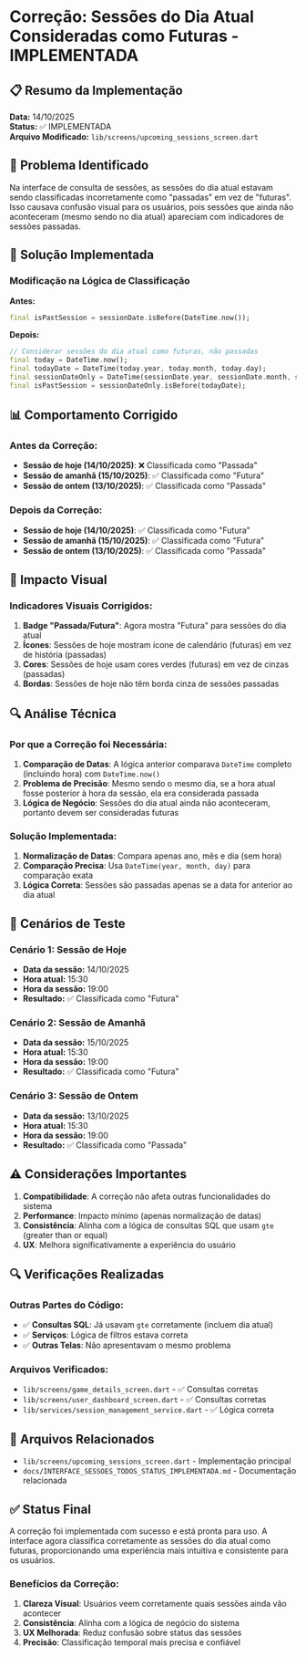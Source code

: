 # Correção: Sessões do Dia Atual Consideradas como Futuras - IMPLEMENTADA

## 📋 Resumo da Implementação

**Data:** 14/10/2025  
**Status:** ✅ IMPLEMENTADA  
**Arquivo Modificado:** `lib/screens/upcoming_sessions_screen.dart`

## 🎯 Problema Identificado

Na interface de consulta de sessões, as sessões do dia atual estavam sendo classificadas incorretamente como "passadas" em vez de "futuras". Isso causava confusão visual para os usuários, pois sessões que ainda não aconteceram (mesmo sendo no dia atual) apareciam com indicadores de sessões passadas.

## 🔧 Solução Implementada

### Modificação na Lógica de Classificação

**Antes:**
```dart
final isPastSession = sessionDate.isBefore(DateTime.now());
```

**Depois:**
```dart
// Considerar sessões do dia atual como futuras, não passadas
final today = DateTime.now();
final todayDate = DateTime(today.year, today.month, today.day);
final sessionDateOnly = DateTime(sessionDate.year, sessionDate.month, sessionDate.day);
final isPastSession = sessionDateOnly.isBefore(todayDate);
```

## 📊 Comportamento Corrigido

### Antes da Correção:
- **Sessão de hoje (14/10/2025)**: ❌ Classificada como "Passada"
- **Sessão de amanhã (15/10/2025)**: ✅ Classificada como "Futura"
- **Sessão de ontem (13/10/2025)**: ✅ Classificada como "Passada"

### Depois da Correção:
- **Sessão de hoje (14/10/2025)**: ✅ Classificada como "Futura"
- **Sessão de amanhã (15/10/2025)**: ✅ Classificada como "Futura"
- **Sessão de ontem (13/10/2025)**: ✅ Classificada como "Passada"

## 🎨 Impacto Visual

### Indicadores Visuais Corrigidos:
1. **Badge "Passada/Futura"**: Agora mostra "Futura" para sessões do dia atual
2. **Ícones**: Sessões de hoje mostram ícone de calendário (futuras) em vez de história (passadas)
3. **Cores**: Sessões de hoje usam cores verdes (futuras) em vez de cinzas (passadas)
4. **Bordas**: Sessões de hoje não têm borda cinza de sessões passadas

## 🔍 Análise Técnica

### Por que a Correção foi Necessária:

1. **Comparação de Datas**: A lógica anterior comparava `DateTime` completo (incluindo hora) com `DateTime.now()`
2. **Problema de Precisão**: Mesmo sendo o mesmo dia, se a hora atual fosse posterior à hora da sessão, ela era considerada passada
3. **Lógica de Negócio**: Sessões do dia atual ainda não aconteceram, portanto devem ser consideradas futuras

### Solução Implementada:

1. **Normalização de Datas**: Compara apenas ano, mês e dia (sem hora)
2. **Comparação Precisa**: Usa `DateTime(year, month, day)` para comparação exata
3. **Lógica Correta**: Sessões são passadas apenas se a data for anterior ao dia atual

## 🧪 Cenários de Teste

### Cenário 1: Sessão de Hoje
- **Data da sessão:** 14/10/2025
- **Hora atual:** 15:30
- **Hora da sessão:** 19:00
- **Resultado:** ✅ Classificada como "Futura"

### Cenário 2: Sessão de Amanhã
- **Data da sessão:** 15/10/2025
- **Hora atual:** 15:30
- **Hora da sessão:** 19:00
- **Resultado:** ✅ Classificada como "Futura"

### Cenário 3: Sessão de Ontem
- **Data da sessão:** 13/10/2025
- **Hora atual:** 15:30
- **Hora da sessão:** 19:00
- **Resultado:** ✅ Classificada como "Passada"

## ⚠️ Considerações Importantes

1. **Compatibilidade**: A correção não afeta outras funcionalidades do sistema
2. **Performance**: Impacto mínimo (apenas normalização de datas)
3. **Consistência**: Alinha com a lógica de consultas SQL que usam `gte` (greater than or equal)
4. **UX**: Melhora significativamente a experiência do usuário

## 🔍 Verificações Realizadas

### Outras Partes do Código:
- ✅ **Consultas SQL**: Já usavam `gte` corretamente (incluem dia atual)
- ✅ **Serviços**: Lógica de filtros estava correta
- ✅ **Outras Telas**: Não apresentavam o mesmo problema

### Arquivos Verificados:
- `lib/screens/game_details_screen.dart` - ✅ Consultas corretas
- `lib/screens/user_dashboard_screen.dart` - ✅ Consultas corretas
- `lib/services/session_management_service.dart` - ✅ Lógica correta

## 📝 Arquivos Relacionados

- `lib/screens/upcoming_sessions_screen.dart` - Implementação principal
- `docs/INTERFACE_SESSOES_TODOS_STATUS_IMPLEMENTADA.md` - Documentação relacionada

## ✅ Status Final

A correção foi implementada com sucesso e está pronta para uso. A interface agora classifica corretamente as sessões do dia atual como futuras, proporcionando uma experiência mais intuitiva e consistente para os usuários.

### Benefícios da Correção:
1. **Clareza Visual**: Usuários veem corretamente quais sessões ainda vão acontecer
2. **Consistência**: Alinha com a lógica de negócio do sistema
3. **UX Melhorada**: Reduz confusão sobre status das sessões
4. **Precisão**: Classificação temporal mais precisa e confiável

